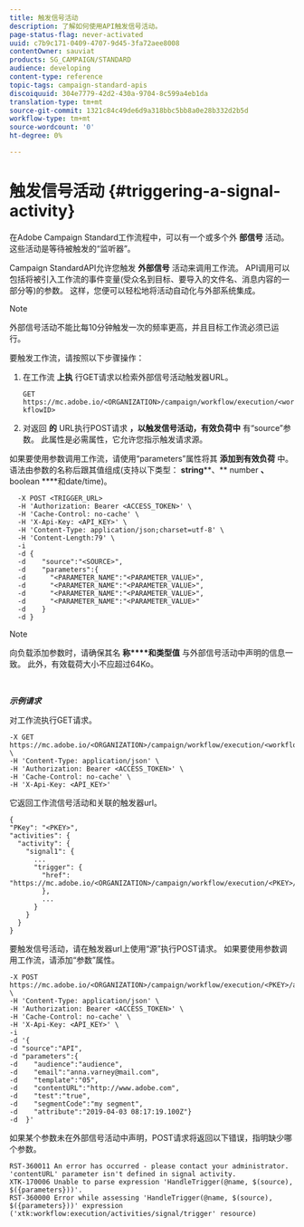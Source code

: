 ```yaml
---
title: 触发信号活动
description: 了解如何使用API触发信号活动。
page-status-flag: never-activated
uuid: c7b9c171-0409-4707-9d45-3fa72aee8008
contentOwner: sauviat
products: SG_CAMPAIGN/STANDARD
audience: developing
content-type: reference
topic-tags: campaign-standard-apis
discoiquuid: 304e7779-42d2-430a-9704-8c599a4eb1da
translation-type: tm+mt
source-git-commit: 1321c84c49de6d9a318bbc5bb8a0e28b332d2b5d
workflow-type: tm+mt
source-wordcount: '0'
ht-degree: 0%

---
```



# 触发信号活动 {#triggering-a-signal-activity}

在Adobe Campaign Standard工作流程中，可以有一个或多个外 **部信号** 活动。 这些活动是等待被触发的“监听器”。

Campaign StandardAPI允许您触发 **外部信号** 活动来调用工作流。 API调用可以包括将被引入工作流的事件变量(受众名到目标、要导入的文件名、消息内容的一部分等)的参数。 这样，您便可以轻松地将活动自动化与外部系统集成。

>[!NOTE]
>
>外部信号活动不能比每10分钟触发一次的频率更高，并且目标工作流必须已运行。

要触发工作流，请按照以下步骤操作：

1. 在工作流 **上执** 行GET请求以检索外部信号活动触发器URL。

   `GET https://mc.adobe.io/<ORGANIZATION>/campaign/workflow/execution/<workflowID>`

1. 对返回 **的** URL执行POST请求 **，以触发信号活动，有效负荷中** 有“source”参数。 此属性是必需属性，它允许您指示触发请求源。

如果要使用参数调用工作流，请使用“parameters”属性将其 **添加到有效负荷** 中。 语法由参数的名称后跟其值组成(支持以下类型： **string****、** number **、** boolean ****&#x200B;和date/time)。

```
  -X POST <TRIGGER_URL>
  -H 'Authorization: Bearer <ACCESS_TOKEN>' \
  -H 'Cache-Control: no-cache' \
  -H 'X-Api-Key: <API_KEY>' \
  -H 'Content-Type: application/json;charset=utf-8' \
  -H 'Content-Length:79' \
  -i
  -d {
  -d    "source":"<SOURCE>",
  -d    "parameters":{
  -d      "<PARAMETER_NAME":"<PARAMETER_VALUE>",
  -d      "<PARAMETER_NAME":"<PARAMETER_VALUE>",
  -d      "<PARAMETER_NAME":"<PARAMETER_VALUE>",  
  -d      "<PARAMETER_NAME":"<PARAMETER_VALUE>"
  -d    }
  -d }
```

>[!NOTE]
>
>向负载添加参数时，请确保其名 **称****和类型值** 与外部信号活动中声明的信息一致。 此外，有效载荷大小不应超过64Ko。

<br/>

***示例请求***

对工作流执行GET请求。

```
-X GET https://mc.adobe.io/<ORGANIZATION>/campaign/workflow/execution/<workflowID> \
-H 'Content-Type: application/json' \
-H 'Authorization: Bearer <ACCESS_TOKEN>' \
-H 'Cache-Control: no-cache' \
-H 'X-Api-Key: <API_KEY>'
```

它返回工作流信号活动和关联的触发器url。

```
{
"PKey": "<PKEY>",
"activities": {
  "activity": {
    "signal1": {
      ...
      "trigger": {
        "href": "https://mc.adobe.io/<ORGANIZATION>/campaign/workflow/execution/<PKEY>/activities/activity/<PKEY>/trigger/"
        },
        ...
      }
    }
  }
}
```

要触发信号活动，请在触发器url上使用“源”执行POST请求。 如果要使用参数调用工作流，请添加“参数”属性。

```
-X POST https://mc.adobe.io/<ORGANIZATION>/campaign/workflow/execution/<PKEY>/activities/activity/<PKEY>/trigger \
-H 'Content-Type: application/json' \
-H 'Authorization: Bearer <ACCESS_TOKEN>' \
-H 'Cache-Control: no-cache' \
-H 'X-Api-Key: <API_KEY>' \
-i
-d '{
-d "source":"API",
-d "parameters":{
-d    "audience":"audience",
-d    "email":"anna.varney@mail.com",
-d    "template":"05",
-d    "contentURL":"http://www.adobe.com",
-d    "test":"true",
-d    "segmentCode":"my segment",
-d    "attribute":"2019-04-03 08:17:19.100Z"}
-d  }'
```

<!-- + réponse -->

如果某个参数未在外部信号活动中声明，POST请求将返回以下错误，指明缺少哪个参数。

```
RST-360011 An error has occurred - please contact your administrator.
'contentURL' parameter isn't defined in signal activity.
XTK-170006 Unable to parse expression 'HandleTrigger(@name, $(source), $({parameters}))'.
RST-360000 Error while assessing 'HandleTrigger(@name, $(source), $({parameters}))' expression ('xtk:workflow:execution/activities/signal/trigger' resource)
```
